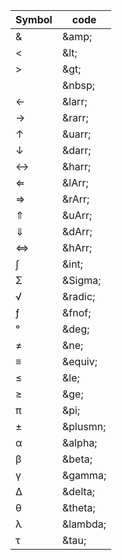 |Symbol|code|
|----|----|
|&|\&amp;|
|<|\&lt;|
|>|\&gt;|
| |\&nbsp;|
|←|\&larr;|
|→|\&rarr;|
|↑|\&uarr;|
|↓|\&darr;|
|↔|\&harr;|
|⇐|\&lArr;|
|⇒|\&rArr;|
|⇑|\&uArr;|
|⇓|\&dArr;|
|⇔|\&hArr;|
|∫|\&int;|
|Σ|\&Sigma;|
|√|\&radic;|
|ƒ|\&fnof;|
|°|\&deg;|
|≠|\&ne;|
|≡|\&equiv;|
|≤|\&le;|
|≥|\&ge;|
|π|\&pi;|
|±|\&plusmn;|
|α|\&alpha;|
|β|\&beta;|
|γ|\&gamma;|
|Δ|\&delta;|
|θ|\&theta;|
|λ|\&lambda;|
|τ|\&tau;|
